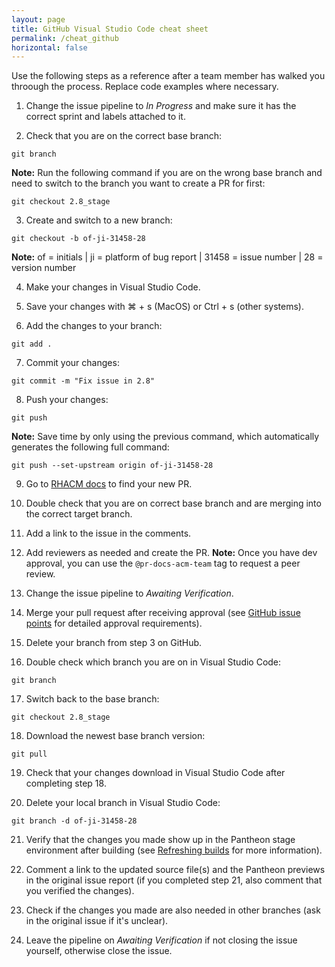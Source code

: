 ```yaml
---
layout: page
title: GitHub Visual Studio Code cheat sheet
permalink: /cheat_github
horizontal: false
---
```


Use the following steps as a reference after a team member has walked you throough the process. Replace code examples where necessary.

1. Change the issue pipeline to _In Progress_ and make sure it has the correct sprint and labels attached to it.

2. Check that you are on the correct base branch:
```
git branch
```
**Note:** Run the following command if you are on the wrong base branch and need to switch to the branch you want to create a PR for first:
```
git checkout 2.8_stage
```

3. Create and switch to a new branch:
```
git checkout -b of-ji-31458-28
```
**Note:** of = initials | ji = platform of bug report | 31458 = issue number | 28 = version number

4. Make your changes in Visual Studio Code.

5. Save your changes with ⌘ + s (MacOS) or Ctrl + s (other systems).

6. Add the changes to your branch:
```
git add .
```

7. Commit your changes:
```
git commit -m "Fix issue in 2.8"
```

8. Push your changes:
```
git push
```
**Note:** Save time by only using the previous command, which automatically generates the following full command:
```
git push --set-upstream origin of-ji-31458-28
```

9. Go to [RHACM docs](https://github.com/stolostron/rhacm-docs) to find your new PR.

10. Double check that you are on correct base branch and are merging into the correct target branch.

11. Add a link to the issue in the comments.

12. Add reviewers as needed and create the PR.
**Note:** Once you have dev approval, you can use the `@pr-docs-acm-team` tag to request a peer review.

13. Change the issue pipeline to _Awaiting Verification_.

14. Merge your pull request after receiving approval (see [GitHub issue points](arch_points.md) for detailed approval requirements).

15. Delete your branch from step 3 on GitHub.

16. Double check which branch you are on in Visual Studio Code:
```
git branch
```

17. Switch back to the base branch:
```
git checkout 2.8_stage
```

18. Download the newest base branch version:
```
git pull
```

19. Check that your changes download in Visual Studio Code after completing step 18.

20. Delete your local branch in Visual Studio Code:
```
git branch -d of-ji-31458-28
```

21. Verify that the changes you made show up in the Pantheon stage environment after building (see [Refreshing builds](arch_builds.md) for more information).

22. Comment a link to the updated source file(s) and the Pantheon previews in the original issue report (if you completed step 21, also comment that you verified the changes).

23. Check if the changes you made are also needed in other branches (ask in the original issue if it's unclear).

24. Leave the pipeline on _Awaiting Verification_ if not closing the issue yourself, otherwise close the issue.





